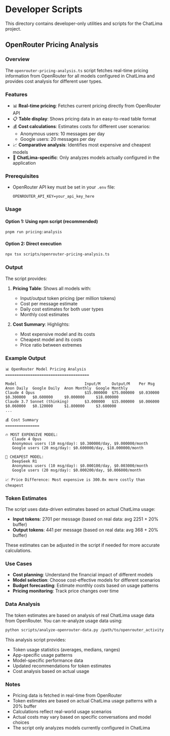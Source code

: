 # Developer Scripts

This directory contains developer-only utilities and scripts for the ChatLima project.

## OpenRouter Pricing Analysis

### Overview
The `openrouter-pricing-analysis.ts` script fetches real-time pricing information from OpenRouter for all models configured in ChatLima and provides cost analysis for different user types.

### Features
- 📊 **Real-time pricing**: Fetches current pricing directly from OpenRouter API
- 📋 **Table display**: Shows pricing data in an easy-to-read table format
- 💰 **Cost calculations**: Estimates costs for different user scenarios:
  - Anonymous users: 10 messages per day
  - Google users: 20 messages per day
- 📈 **Comparative analysis**: Identifies most expensive and cheapest models
- 🎯 **ChatLima-specific**: Only analyzes models actually configured in the application

### Prerequisites
- OpenRouter API key must be set in your `.env` file:
  ```
  OPENROUTER_API_KEY=your_api_key_here
  ```

### Usage

#### Option 1: Using npm script (recommended)
```bash
pnpm run pricing:analysis
```

#### Option 2: Direct execution
```bash
npx tsx scripts/openrouter-pricing-analysis.ts
```

### Output
The script provides:

1. **Pricing Table**: Shows all models with:
   - Input/output token pricing (per million tokens)
   - Cost per message estimate
   - Daily cost estimates for both user types
   - Monthly cost estimates

2. **Cost Summary**: Highlights:
   - Most expensive model and its costs
   - Cheapest model and its costs
   - Price ratio between extremes

### Example Output
```
📊 OpenRouter Model Pricing Analysis
=====================================

Model                              Input/M     Output/M    Per Msg     Anon Daily  Google Daily  Anon Monthly  Google Monthly
Claude 4 Opus                      $15.000000  $75.000000  $0.030000   $0.300000   $0.600000     $9.000000     $18.000000
Claude 3.7 Sonnet (thinking)       $3.000000   $15.000000  $0.006000   $0.060000   $0.120000     $1.800000     $3.600000
...

💰 Cost Summary
===============

🔥 MOST EXPENSIVE MODEL:
   Claude 4 Opus
   Anonymous users (10 msg/day): $0.300000/day, $9.000000/month
   Google users (20 msg/day): $0.600000/day, $18.000000/month

💚 CHEAPEST MODEL:
   DeepSeek R1
   Anonymous users (10 msg/day): $0.000100/day, $0.003000/month
   Google users (20 msg/day): $0.000200/day, $0.006000/month

📈 Price Difference: Most expensive is 300.0x more costly than cheapest
```

### Token Estimates
The script uses data-driven estimates based on actual ChatLima usage:
- **Input tokens**: 2701 per message (based on real data: avg 2251 + 20% buffer)
- **Output tokens**: 441 per message (based on real data: avg 368 + 20% buffer)

These estimates can be adjusted in the script if needed for more accurate calculations.

### Use Cases
- **Cost planning**: Understand the financial impact of different models
- **Model selection**: Choose cost-effective models for different scenarios
- **Budget forecasting**: Estimate monthly costs based on usage patterns
- **Pricing monitoring**: Track price changes over time

### Data Analysis

The token estimates are based on analysis of real ChatLima usage data from OpenRouter. You can re-analyze usage data using:

```bash
python scripts/analyze-openrouter-data.py /path/to/openrouter_activity.csv
```

This analysis script provides:
- Token usage statistics (averages, medians, ranges)
- App-specific usage patterns
- Model-specific performance data
- Updated recommendations for token estimates
- Cost analysis based on actual usage

### Notes
- Pricing data is fetched in real-time from OpenRouter
- Token estimates are based on actual ChatLima usage patterns with a 20% buffer
- Calculations reflect real-world usage scenarios
- Actual costs may vary based on specific conversations and model choices
- The script only analyzes models currently configured in ChatLima 
